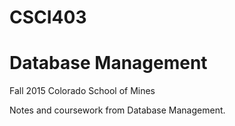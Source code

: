 # CSCI403
# Database Management
Fall 2015
Colorado School of Mines

Notes and coursework from Database Management.
